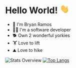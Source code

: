 # Hello World! <img src="https://raw.githubusercontent.com/CryptoRodeo/CryptoRodeo/master/wave.gif" width="30px">

- 🔭 I'm Bryan Ramos
- 👨‍💻 I'm a software developer
- 🐕 Own 2 wonderful yorkies 
- 🏋️ Love to lift
- ⛰️ Love to hike

![Stats Overview](https://github-readme-stats.vercel.app/api?username=CryptoRodeo&show_icons=true&hide_border=true)
[![Top Langs](https://github-readme-stats.vercel.app/api/top-langs/?username=CryptoRodeo&layout=compact&hide_border=true)](https://github.com/anuraghazra/github-readme-stats)



 

<!--
**CryptoRodeo/CryptoRodeo** is a ✨ _special_ ✨ repository because its `README.md` (this file) appears on your GitHub profile.

Here are some ideas to get you started:

- 🔭 I’m currently working on ...
- 🌱 I’m currently learning ...
- 👯 I’m looking to collaborate on ...
- 🤔 I’m looking for help with ...
- 💬 Ask me about ...
- 📫 How to reach me: ...
- 😄 Pronouns: ...
- ⚡ Fun fact: ...
-->

